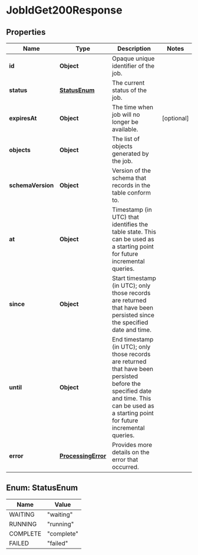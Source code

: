 

# JobIdGet200Response


## Properties

| Name | Type | Description | Notes |
|------------ | ------------- | ------------- | -------------|
|**id** | **Object** | Opaque unique identifier of the job. |  |
|**status** | [**StatusEnum**](#StatusEnum) | The current status of the job. |  |
|**expiresAt** | **Object** | The time when job will no longer be available. |  [optional] |
|**objects** | **Object** | The list of objects generated by the job. |  |
|**schemaVersion** | **Object** | Version of the schema that records in the table conform to. |  |
|**at** | **Object** | Timestamp (in UTC) that identifies the table state. This can be used as a starting point for future incremental queries. |  |
|**since** | **Object** | Start timestamp (in UTC); only those records are returned that have been persisted since the specified date and time. |  |
|**until** | **Object** | End timestamp (in UTC); only those records are returned that have been persisted before the specified date and time. This can be used as a starting point for future incremental queries. |  |
|**error** | [**ProcessingError**](ProcessingError.md) | Provides more details on the error that occurred. |  |



## Enum: StatusEnum

| Name | Value |
|---- | -----|
| WAITING | &quot;waiting&quot; |
| RUNNING | &quot;running&quot; |
| COMPLETE | &quot;complete&quot; |
| FAILED | &quot;failed&quot; |



